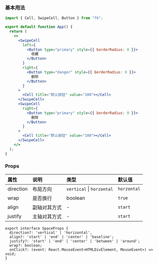 <div class="block-panel"><h3>基本用法</h3>

```jsx
import { Cell, SwipeCell, Button } from "f6";

export default function App() {
  return (
    <>
      <SwipeCell
        left={
          <Button type="primary" style={{ borderRadius: 0 }}>
            收藏
          </Button>
        }
        right={
          <Button type="danger" style={{ borderRadius: 0 }}>
            删除
          </Button>
        }
      >
        <Cell title="默认按钮" value="100"></Cell>
      </SwipeCell>
      <SwipeCell
        right={
          <Button type="primary" style={{ borderRadius: 0 }}>
            删除
          </Button>
        }
      >
        <Cell title="默认按钮" value="100"></Cell>
      </SwipeCell>
    </>
  );
}
```
</div>

### Props

| 属性 | 说明 | 类型 | 默认值 |
| :-  | :- | :- | :- |
| direction | 布局方向 | `vertical` \| `horzontal` | `horzontal` |
| wrap | 是否换行 | boolean | `true` |
| align | 副轴对其方式 | - | `start` |
| justify | 主轴对其方式 | - | `start` |

```tsx
export interface SpaceProps {
  direction?: 'vertical' | 'horizontal',
  align?: 'start' | 'end' | 'center' | 'baseline';
  justify?: 'start' | 'end' | 'center' | 'between' | 'around';
  wrap?: boolean;
  onClick?: (event: React.MouseEvent<HTMLDivElement, MouseEvent>) => void;
}
```